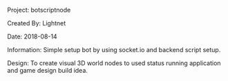 Project: botscriptnode

Created By: Lightnet

Date: 2018-08-14

Information: Simple setup bot by using socket.io and backend script setup.

Design: 
 To create visual 3D world nodes to used status running application and game design build idea.